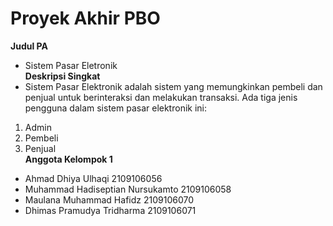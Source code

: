 # Proyek Akhir PBO
**Judul PA**
- Sistem Pasar Eletronik <br />
**Deskripsi Singkat**
- Sistem Pasar Elektronik adalah sistem yang memungkinkan pembeli dan penjual untuk berinteraksi dan melakukan transaksi.
Ada tiga jenis pengguna dalam sistem pasar elektronik ini:
1. Admin
2. Pembeli
3. Penjual <br />
**Anggota Kelompok 1**
- Ahmad Dhiya Ulhaqi                2109106056
- Muhammad Hadiseptian Nursukamto   2109106058
- Maulana Muhammad Hafidz           2109106070
- Dhimas Pramudya Tridharma         2109106071